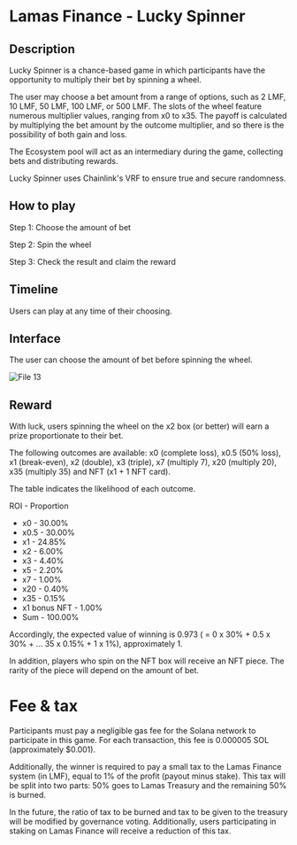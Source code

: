 # Lamas Finance - Lucky Spinner

## Description

Lucky Spinner is a chance-based game in which participants have the opportunity to multiply their bet by spinning a wheel. 

The user may choose a bet amount from a range of options, such as 2 LMF, 10 LMF, 50 LMF, 100 LMF, or 500 LMF. The slots of the wheel feature numerous multiplier values, ranging from x0 to x35. The payoff is calculated by multiplying the bet amount by the outcome multiplier, and so there is the possibility of both gain and loss.

The Ecosystem pool will act as an intermediary during the game, collecting bets and distributing rewards.

Lucky Spinner uses Chainlink's VRF to ensure true and secure randomness.

## How to play

Step 1: Choose the amount of bet

Step 2: Spin the wheel

Step 3: Check the result and claim the reward

## Timeline

Users can play at any time of their choosing.

## Interface

The user can choose the amount of bet before spinning the wheel.

![File 13](https://user-images.githubusercontent.com/60953757/147401394-f5a1e638-8558-4bfb-bf7a-9064f051b6bb.jpg)

## Reward

With luck, users spinning the wheel on the x2 box (or better) will earn a prize proportionate to their bet.

The following outcomes are available: x0 (complete loss), x0.5 (50% loss), x1 (break-even), x2 (double), x3 (triple), x7 (multiply 7), x20 (multiply 20), x35 (multiply 35) and NFT (x1 + 1 NFT card).

The table indicates the likelihood of each outcome.

ROI - Proportion
- x0 - 30.00%
- x0.5 - 30.00%
- x1 - 24.85%
- x2 - 6.00%
- x3 - 4.40%
- x5 - 2.20%
- x7 - 1.00%
- x20 - 0.40%
- x35 - 0.15%
- x1 bonus NFT - 1.00%
- Sum - 100.00%

Accordingly, the expected value of winning is 0.973 ( = 0 x 30% + 0.5 x 30% + … 35 x 0.15% + 1 x 1%), approximately 1.

In addition, players who spin on the NFT box will receive an NFT piece. The rarity of the piece will depend on the amount of bet.

# Fee & tax

Participants must pay a negligible gas fee for the Solana network to participate in this game. For each transaction, this fee is 0.000005 SOL (approximately $0.001). 

Additionally, the winner is required to pay a small tax to the Lamas Finance system (in LMF), equal to 1% of the profit (payout minus stake). This tax will be split into two parts: 50% goes to Lamas Treasury and the remaining 50% is burned.

In the future, the ratio of tax to be burned and tax to be given to the treasury will be modified by governance voting. Additionally, users participating in staking on Lamas Finance will receive a reduction of this tax.
